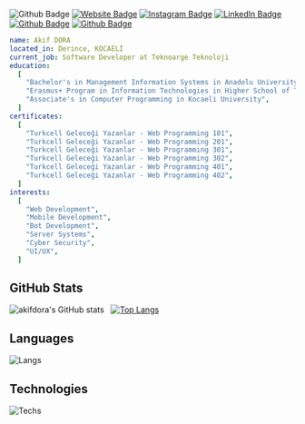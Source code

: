![Github Badge](https://komarev.com/ghpvc/?username=akifdora&color=blueviolet)
[![Website Badge](https://img.shields.io/badge/-Website-1db5e7?style=flat-quare&labelColor=1db5e7&logo=internetexplorer&logoColor=white&link=link)](https://akifdora.github.io)
[![Instagram Badge](https://img.shields.io/badge/-Instagram-C13584?style=flat-quare&labelColor=C13584&logo=instagram&logoColor=white&link=link)](https://instagram.com/benakifdora)
[![LinkedIn Badge](https://img.shields.io/badge/-LinkedIn-0a66c2?style=flat-quare&labelColor=0a66c2&logo=linkedin&logoColor=white&link=link)](https://www.linkedin.com/in/akifdora/)
[![Github Badge](https://img.shields.io/badge/-Github-000000?style=flat-quare&labelColor=000000&logo=github&logoColor=white&link=link)](https://github.com/akifdora)
[![Github Badge](https://img.shields.io/badge/-Geliştirici%20Kafası-4c3184?style=flat-quare&labelColor=4c3184&logo=superuser&logoColor=white&link=link)](https://gelistiricikafasi.com)
```yaml
name: Akif DORA
located_in: Derince, KOCAELİ
current_job: Software Developer at Teknoarge Teknoloji
education:
  [
    "Bachelor's in Management Information Systems in Anadolu University",
    "Erasmus+ Program in Information Technologies in Higher School of Transport "Todor Kableshkov" Sofia, Bulgaria"
    "Associate's in Computer Programming in Kocaeli University",
  ]
certificates:
  [
    "Turkcell Geleceği Yazanlar - Web Programming 101",
    "Turkcell Geleceği Yazanlar - Web Programming 201",
    "Turkcell Geleceği Yazanlar - Web Programming 301",
    "Turkcell Geleceği Yazanlar - Web Programming 302",
    "Turkcell Geleceği Yazanlar - Web Programming 401",
    "Turkcell Geleceği Yazanlar - Web Programming 402",
  ]
interests:
  [
    "Web Development",
    "Mobile Development",
    "Bot Development",
    "Server Systems",
    "Cyber Security",
    "UI/UX",
  ]
```
## GitHub Stats
![akifdora's GitHub stats](https://github-readme-stats.vercel.app/api?username=akifdora&show_icons=true&theme=synthwave) &nbsp;&nbsp;[![Top Langs](https://github-readme-stats.vercel.app/api/top-langs/?username=akifdora&layout=compact&theme=synthwave)](https://github.com/akifdora)
## Languages
![Langs](https://skillicons.dev/icons?i=html,css,js,ts,php,c,cs,cpp,dart,flutter,py,")
## Technologies
![Techs](https://skillicons.dev/icons?i=vscode,git,vim,bash,nodejs,mysql,sqlite,mongodb,bots,wordpress,cloudflare,ps,ai,figma,xd,")
